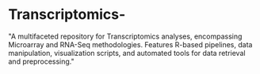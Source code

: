# Transcriptomics-
"A multifaceted repository for Transcriptomics analyses, encompassing Microarray and RNA-Seq methodologies. Features R-based pipelines, data manipulation, visualization scripts, and automated tools for data retrieval and preprocessing."
